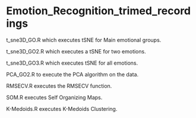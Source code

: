 # Emotion_Recognition_trimed_recordings


t_sne3D_GO.R which executes tSNE for Main emotional groups.

t_sne3D_GO2.R which executes a tSNE for two emotions.

t_sne3D_GO3.R which executes tSNE for all emotions.

PCA_GO2.R to execute the PCA algorithm on the data.

RMSECV.R executes the RMSECV function.

SOM.R executes Self Organizing Maps.

K-Medoids.R executes K-Medoids Clustering.
